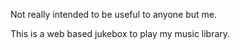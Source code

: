Not really intended to be useful to anyone but me.

This is a web based jukebox to play my music library.

